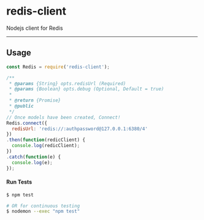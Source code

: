# redis-client
Nodejs client for Redis

----

## Usage

```js
const Redis = require('redis-client');

/**
 * @params {String} opts.redisUrl (Required)
 * @params {Boolean} opts.debug (Optional, Default = true)
 *
 * @return {Promise}
 * @public
 */
// Once models have been created, Connect!
Redis.connect({
  redisUrl: 'redis://:authpassword@127.0.0.1:6380/4'
})
.then(function(redicClient) {
  console.log(redicClient);
})
.catch(function(e) {
  console.log(e);
});
```


#### Run Tests
```bash
$ npm test

# OR for continuous testing
$ nodemon --exec "npm test"
```
